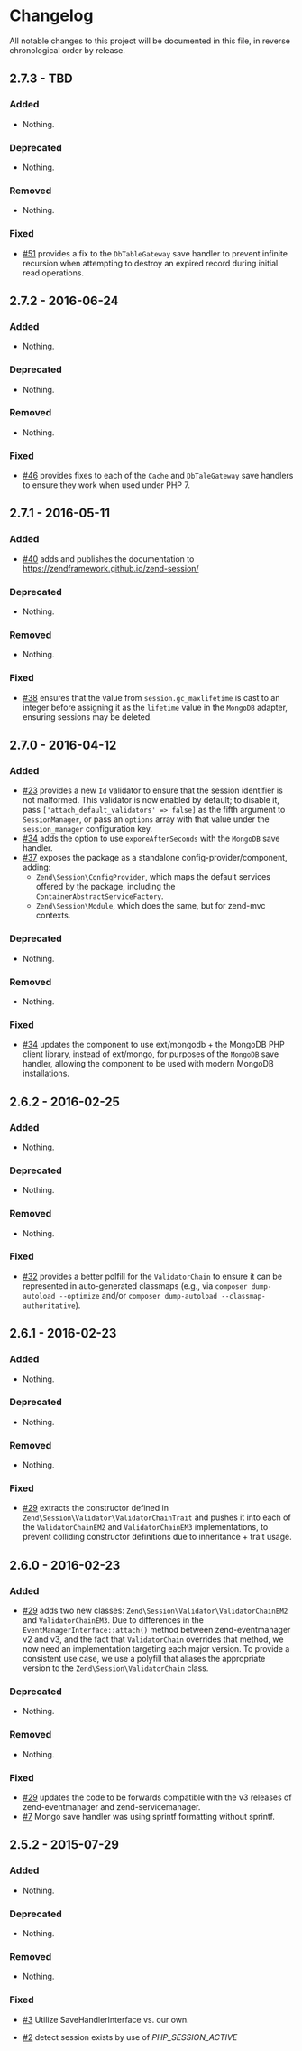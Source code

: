 # Changelog

All notable changes to this project will be documented in this file, in reverse chronological order by release.

## 2.7.3 - TBD

### Added

- Nothing.

### Deprecated

- Nothing.

### Removed

- Nothing.

### Fixed

- [#51](https://github.com/zendframework/zend-session/pull/51) provides a fix to
  the `DbTableGateway` save handler to prevent infinite recursion when
  attempting to destroy an expired record during initial read operations.

## 2.7.2 - 2016-06-24

### Added

- Nothing.

### Deprecated

- Nothing.

### Removed

- Nothing.

### Fixed

- [#46](https://github.com/zendframework/zend-session/pull/46) provides fixes to
  each of the `Cache` and `DbTaleGateway` save handlers to ensure they work
  when used under PHP 7.

## 2.7.1 - 2016-05-11

### Added

- [#40](https://github.com/zendframework/zend-session/pull/40) adds and
  publishes the documentation to https://zendframework.github.io/zend-session/

### Deprecated

- Nothing.

### Removed

- Nothing.

### Fixed

- [#38](https://github.com/zendframework/zend-session/pull/38) ensures that the
  value from `session.gc_maxlifetime` is cast to an integer before assigning
  it as the `lifetime` value in the `MongoDB` adapter, ensuring sessions may be
  deleted.

## 2.7.0 - 2016-04-12

### Added

- [#23](https://github.com/zendframework/zend-session/pull/23) provides a new
  `Id` validator to ensure that the session identifier is not malformed. This
  validator is now enabled by default; to disable it, pass
  `['attach_default_validators' => false]` as the fifth argument to
  `SessionManager`, or pass an `options` array with that value under the
  `session_manager` configuration key.
- [#34](https://github.com/zendframework/zend-session/pull/34) adds the option
  to use `exporeAfterSeconds` with the `MongoDB` save handler.
- [#37](https://github.com/zendframework/zend-session/pull/37) exposes the
  package as a standalone config-provider/component, adding:
  - `Zend\Session\ConfigProvider`, which maps the default services offered by
    the package, including the `ContainerAbstractServiceFactory`.
  - `Zend\Session\Module`, which does the same, but for zend-mvc contexts.

### Deprecated

- Nothing.

### Removed

- Nothing.

### Fixed

- [#34](https://github.com/zendframework/zend-session/pull/34) updates the
  component to use ext/mongodb + the MongoDB PHP client library, instead of
  ext/mongo, for purposes of the `MongoDB` save handler, allowing the component
  to be used with modern MongoDB installations.

## 2.6.2 - 2016-02-25

### Added

- Nothing.

### Deprecated

- Nothing.

### Removed

- Nothing.

### Fixed

- [#32](https://github.com/zendframework/zend-session/pull/32) provides a better
  polfill for the `ValidatorChain` to ensure it can be represented in
  auto-generated classmaps (e.g., via `composer dump-autoload --optimize` and/or
  `composer dump-autoload --classmap-authoritative`).

## 2.6.1 - 2016-02-23

### Added

- Nothing.

### Deprecated

- Nothing.

### Removed

- Nothing.

### Fixed

- [#29](https://github.com/zendframework/zend-session/pull/29) extracts the
  constructor defined in `Zend\Session\Validator\ValidatorChainTrait` and pushes
  it into each of the `ValidatorChainEM2` and `ValidatorChainEM3`
  implementations, to prevent colliding constructor definitions due to
  inheritance + trait usage.

## 2.6.0 - 2016-02-23

### Added

- [#29](https://github.com/zendframework/zend-session/pull/29) adds two new
  classes: `Zend\Session\Validator\ValidatorChainEM2` and `ValidatorChainEM3`.
  Due to differences in the `EventManagerInterface::attach()` method between
  zend-eventmanager v2 and v3, and the fact that `ValidatorChain` overrides that
  method, we now need an implementation targeting each major version. To provide
  a consistent use case, we use a polyfill that aliases the appropriate version
  to the `Zend\Session\ValidatorChain` class.

### Deprecated

- Nothing.

### Removed

- Nothing.

### Fixed

- [#29](https://github.com/zendframework/zend-session/pull/29) updates the code
  to be forwards compatible with the v3 releases of zend-eventmanager and
  zend-servicemanager.
- [#7](https://github.com/zendframework/zend-session/pull/7) Mongo save handler
  was using sprintf formatting without sprintf.

## 2.5.2 - 2015-07-29

### Added

- Nothing.

### Deprecated

- Nothing.

### Removed

- Nothing.

### Fixed

- [#3](https://github.com/zendframework/zend-session/pull/3) Utilize
  SaveHandlerInterface vs. our own.

- [#2](https://github.com/zendframework/zend-session/pull/2) detect session
  exists by use of *PHP_SESSION_ACTIVE*
